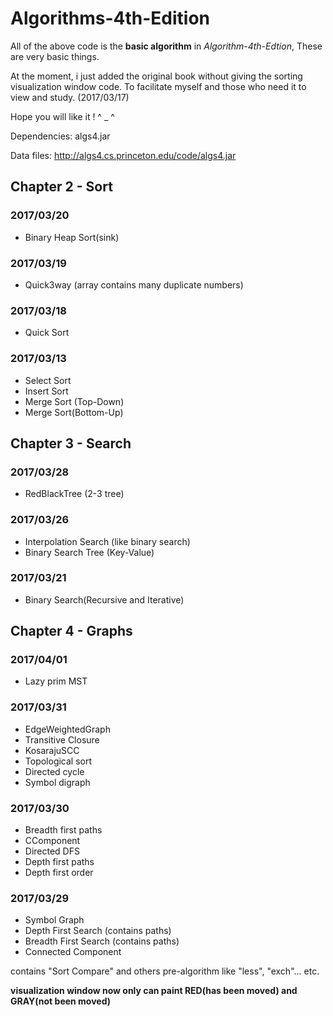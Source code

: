 # Algorithms-4th-Edition

All of the above code is the **basic algorithm** in *Algorithm-4th-Edtion*, These are very basic things. 

At the moment, i just added the original book without giving the sorting visualization window code. To facilitate myself and those who need it to view and study.  (2017/03/17)

Hope you will like it !            ^ _ ^

Dependencies: algs4.jar

Data files: http://algs4.cs.princeton.edu/code/algs4.jar



## Chapter 2 - Sort 

### 2017/03/20

- Binary Heap Sort(sink)

### 2017/03/19

- Quick3way (array contains many duplicate numbers)

### 2017/03/18

- Quick Sort

### 2017/03/13

- Select Sort 
- Insert Sort
- Merge Sort (Top-Down)
- Merge Sort(Bottom-Up)


## Chapter 3 - Search

### 2017/03/28
- RedBlackTree (2-3 tree)

### 2017/03/26
- Interpolation Search (like binary search)
- Binary Search Tree (Key-Value)

### 2017/03/21
- Binary Search(Recursive and Iterative)


## Chapter 4 - Graphs

### 2017/04/01
- Lazy prim MST

### 2017/03/31
- EdgeWeightedGraph
- Transitive Closure
- KosarajuSCC
- Topological sort
- Directed cycle
- Symbol digraph

### 2017/03/30
- Breadth first paths
- CComponent
- Directed DFS
- Depth first paths
- Depth first order

### 2017/03/29
- Symbol Graph
- Depth First Search (contains paths)
- Breadth First Search (contains paths)
- Connected Component

contains "Sort Compare" and others pre-algorithm like "less",  "exch"... etc.

**visualization window now only can paint RED(has been moved) and GRAY(not been moved)**